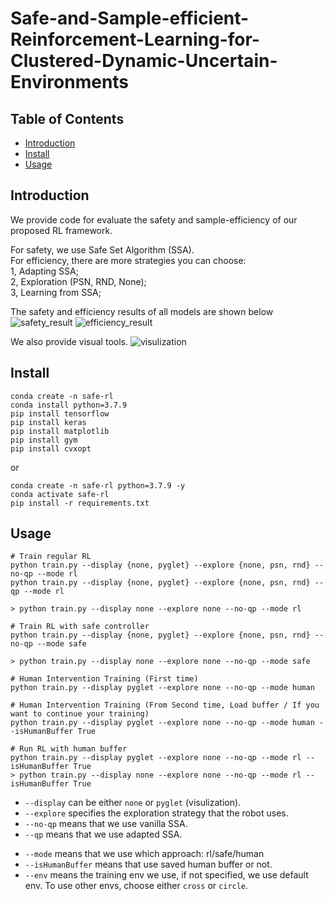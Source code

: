 # Safe-and-Sample-efficient-Reinforcement-Learning-for-Clustered-Dynamic-Uncertain-Environments

## Table of Contents
- [Introduction](#Introduction)
- [Install](#install)
- [Usage](#usage)

## Introduction
We provide code for evaluate the safety and sample-efficiency of our proposed RL framework.

For safety, we use Safe Set Algorithm (SSA).   
For efficiency, there are more strategies you can choose:  
1, Adapting SSA;  
2, Exploration (PSN, RND, None);  
3, Learning from SSA;  

The safety and efficiency results of all models are shown below
![safety_result](docs/safety_result.png)
![efficiency_result](docs/efficiency_result.png)

We also provide visual tools.
![visulization](docs/visualization.png)


## Install

```
conda create -n safe-rl
conda install python=3.7.9
pip install tensorflow
pip install keras
pip install matplotlib
pip install gym
pip install cvxopt
```

or

```
conda create -n safe-rl python=3.7.9 -y
conda activate safe-rl
pip install -r requirements.txt
```

## Usage

```
# Train regular RL
python train.py --display {none, pyglet} --explore {none, psn, rnd} --no-qp --mode rl
python train.py --display {none, pyglet} --explore {none, psn, rnd} --qp --mode rl

> python train.py --display none --explore none --no-qp --mode rl

# Train RL with safe controller
python train.py --display {none, pyglet} --explore {none, psn, rnd} --no-qp --mode safe

> python train.py --display none --explore none --no-qp --mode safe

# Human Intervention Training (First time)
python train.py --display pyglet --explore none --no-qp --mode human

# Human Intervention Training (From Second time, Load buffer / If you want to continue your training) 
python train.py --display pyglet --explore none --no-qp --mode human --isHumanBuffer True

# Run RL with human buffer
python train.py --display pyglet --explore none --no-qp --mode rl --isHumanBuffer True
> python train.py --display none --explore none --no-qp --mode rl --isHumanBuffer True
```
- `--display` can be either `none` or `pyglet` (visulization).
- `--explore` specifies the exploration strategy that the robot uses. 
- `--no-qp` means that we use vanilla SSA.
- `--qp` means that we use adapted SSA.
<!-- - `--no-ssa-buffer` means that we use the default learning.
- `--ssa-buffer` means that we use the safe learning from SSA demonstrations. -->
- `--mode` means that we use which approach: rl/safe/human
- `--isHumanBuffer` means that use saved human buffer or not.
- `--env` means the training env we use, if not specified, we use default env. To use other envs, choose either `cross` or `circle`.

